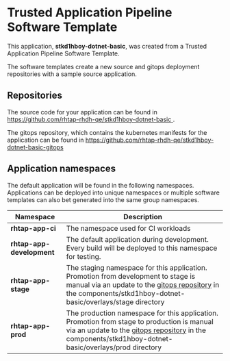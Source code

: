# Trusted Application Pipeline Software Template

This application, **stkd1hboy-dotnet-basic**, was created from a Trusted Application Pipeline Software Template.

The software templates create a new source and gitops deployment repositories with a sample source application. 

## Repositories

The source code for your application can be found in [https://github.com/rhtap-rhdh-qe/stkd1hboy-dotnet-basic ](https://github.com/rhtap-rhdh-qe/stkd1hboy-dotnet-basic ).
 
The gitops repository, which contains the kubernetes manifests for the application can be found in 
[https://github.com/rhtap-rhdh-qe/stkd1hboy-dotnet-basic-gitops ](https://github.com/rhtap-rhdh-qe/stkd1hboy-dotnet-basic-gitops ) 

## Application namespaces 

The default application will be found in the following namespaces. Applications can be deployed into unique namespaces or multiple software templates can also bet generated into the same group namespaces.  

|  Namespace   |  Description   |  
| -------- | -------- |
| **rhtap-app-ci** | The namespace used for CI workloads |
| **rhtap-app-development** | The default application during development. Every build will be deployed to this namespace for testing. |
| **rhtap-app-stage** | The staging namespace for this application. Promotion from development to stage is manual via an update to the [gitops repository](https://github.com/rhtap-rhdh-qe/stkd1hboy-dotnet-basic-gitops ) in the components/stkd1hboy-dotnet-basic/overlays/stage directory |
| **rhtap-app-prod** | The production namespace for this application. Promotion from stage to production is manual via an update to the [gitops repository](https://github.com/rhtap-rhdh-qe/stkd1hboy-dotnet-basic-gitops ) in the components/stkd1hboy-dotnet-basic/overlays/prod directory |